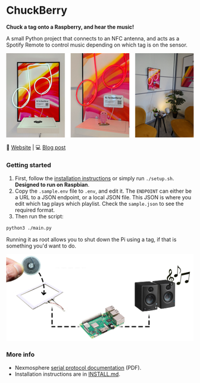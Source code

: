 # ChuckBerry

**Chuck a tag onto a Raspberry, and hear the music!**

A small Python project that connects to
an NFC antenna, and acts as a Spotify Remote
to control music depending on which tag is on the sensor.

![The ChuckBerry in action](assets/chuckberry_3.jpg)

🎵 [Website][website] | 💻 [Blog post][blog]

### Getting started

1. First, follow the [installation instructions][install] or simply run
`./setup.sh`. **Designed to run on Raspbian**.
2. Copy the `.sample.env` file to `.env`, and edit it.
The `ENDPOINT` can either be a URL to a JSON endpoint, or a local JSON file.
This JSON is where you edit which tag plays which playlist.
Check the `sample.json` to see the required format.
3. Then run the script:

```bash
python3 ./main.py 
```

Running it as root allows you to shut down the Pi using a tag, if that is
something you'd want to do.

![Hardware blueprint](assets/architecture.png)

### More info

- Nexmosphere [serial protocol documentation][nexmo] (PDF).
- Installation instructions are in [INSTALL.md][install].

[nexmo]: https://nexmosphere.com/document/API_Manual_Q3_2021.pdf
[install]: ./INSTALL.md
[website]: https://pixplicity.com/chuckberry
[blog]: https://medium.com/@mathijsl/hi-im-the-chuckberry-da7e610baa7b
